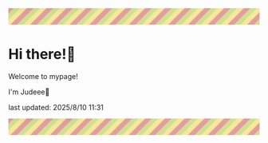 <!-- Header image -->
<img src="./pokemon/pokemon_18.png" width="1000">

# Hi there!👋

Welcome to mypage!

I'm Judeee🐷

last updated: 2025/8/10 11:31

<!-- Footer image -->
<img src="./pokemon/pokemon_18.png" width="1000">
